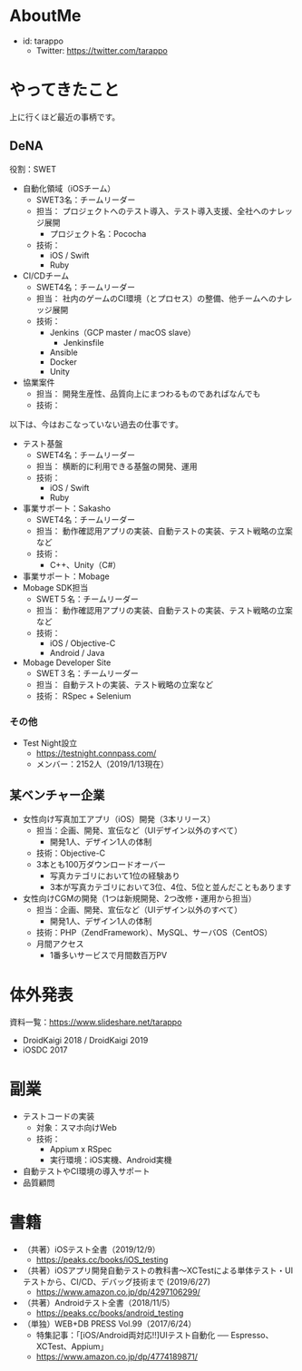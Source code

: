 # AboutMe
 - id: tarappo
   - Twitter: https://twitter.com/tarappo

# やってきたこと
上に行くほど最近の事柄です。

## DeNA
役割：SWET

- 自動化領域（iOSチーム）
   - SWET3名：チームリーダー
   - 担当： プロジェクトへのテスト導入、テスト導入支援、全社へのナレッジ展開
      - プロジェクト名：Pococha
   - 技術：
      - iOS / Swift
      - Ruby
- CI/CDチーム
   - SWET4名：チームリーダー
   - 担当： 社内のゲームのCI環境（とプロセス）の整備、他チームへのナレッジ展開
   - 技術：
      - Jenkins（GCP master / macOS slave）
         - Jenkinsfile
      - Ansible
      - Docker
      - Unity
- 協業案件
   - 担当： 開発生産性、品質向上にまつわるものであればなんでも
   - 技術：

以下は、今はおこなっていない過去の仕事です。

- テスト基盤
   - SWET4名：チームリーダー
   - 担当： 横断的に利用できる基盤の開発、運用
   - 技術：
       - iOS / Swift
       - Ruby
- 事業サポート：Sakasho
   - SWET4名：チームリーダー
   - 担当： 動作確認用アプリの実装、自動テストの実装、テスト戦略の立案など
   - 技術：
      - C++、Unity（C#）
- 事業サポート：Mobage
 - Mobage SDK担当
   - SWET５名：チームリーダー
   - 担当： 動作確認用アプリの実装、自動テストの実装、テスト戦略の立案など
   - 技術：
      - iOS / Objective-C
      - Android / Java
 - Mobage Developer Site
   - SWET３名：チームリーダー
   - 担当： 自動テストの実装、テスト戦略の立案など
   - 技術： RSpec + Selenium

### その他
- Test Night設立
   - https://testnight.connpass.com/
   - メンバー：2152人（2019/1/13現在）

## 某ベンチャー企業
- 女性向け写真加工アプリ（iOS）開発（3本リリース）
  - 担当：企画、開発、宣伝など（UIデザイン以外のすべて）
    - 開発1人、デザイン1人の体制
  - 技術：Objective-C
  - 3本とも100万ダウンロードオーバー
    - 写真カテゴリにおいて1位の経験あり
    - 3本が写真カテゴリにおいて3位、4位、5位と並んだこともあります
- 女性向けCGMの開発（1つは新規開発、2つ改修・運用から担当）
  - 担当：企画、開発、宣伝など（UIデザイン以外のすべて）
    - 開発1人、デザイン1人の体制
  - 技術：PHP（ZendFramework）、MySQL、サーバOS（CentOS）
  - 月間アクセス
    - 1番多いサービスで月間数百万PV

# 体外発表
資料一覧：https://www.slideshare.net/tarappo

- DroidKaigi 2018 / DroidKaigi 2019
- iOSDC 2017

# 副業
 - テストコードの実装
   - 対象：スマホ向けWeb
   - 技術：
     - Appium x RSpec
     - 実行環境：iOS実機、Android実機
 - 自動テストやCI環境の導入サポート
 - 品質顧問

# 書籍
- （共著）iOSテスト全書（2019/12/9）
    - https://peaks.cc/books/iOS_testing
- （共著）iOSアプリ開発自動テストの教科書〜XCTestによる単体テスト・UIテストから、CI/CD、デバッグ技術まで (2019/6/27)
    - https://www.amazon.co.jp/dp/4297106299/
- （共著）Androidテスト全書（2018/11/5）
    - https://peaks.cc/books/android_testing
- （単独）WEB+DB PRESS Vol.99（2017/6/24）
    - 特集記事：「[iOS/Android両対応!!]UIテスト自動化 ── Espresso、XCTest、Appium」
    - https://www.amazon.co.jp/dp/4774189871/

